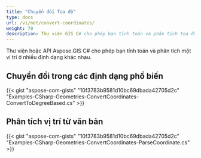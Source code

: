 ```yaml
---
title: "Chuyển đổi Tọa độ"
type: docs
url: /vi/net/convert-coordinates/
weight: 70
description: Thư viện GIS C# cho phép bạn tính toán và phân tích tọa độ vị trí ở nhiều định dạng khác nhau. Bạn cũng có thể phân tích vị trí từ văn bản.
---
```


Thư viện hoặc API Aspose.GIS C# cho phép bạn tính toán và phân tích một vị trí ở nhiều định dạng khác nhau.
## **Chuyển đổi trong các định dạng phổ biến**
{{< gist "aspose-com-gists" "10f3783b9581d10bc69dbada42705d2c" "Examples-CSharp-Geometries-ConvertCoordinates-ConvertToDegreeBased.cs" >}}
## **Phân tích vị trí từ văn bản**
{{< gist "aspose-com-gists" "10f3783b9581d10bc69dbada42705d2c" "Examples-CSharp-Geometries-ConvertCoordinates-ParseCoordinate.cs" >}}
